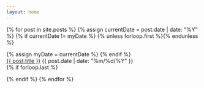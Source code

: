 ```yaml
---
layout: home
---
```


<section id="blog">
   {% for post in site.posts %}
       {% assign currentDate = post.date | date: "%Y" %}
       {% if currentDate != myDate %}
           {% unless forloop.first %}</ul>{% endunless %}
    <ul style="list-style: none; padding-left: 0px;">
           {% assign myDate = currentDate %}
       {% endif %}
 <li><a href="{{ post.url }}">{{ post.title }}</a> <time datetime="{{post.date}}"> {{ post.date | date: "%m/%d/%Y" }} </time></li>
       {% if forloop.last %}</ul>{% endif %}
{% endfor %}

</section>
